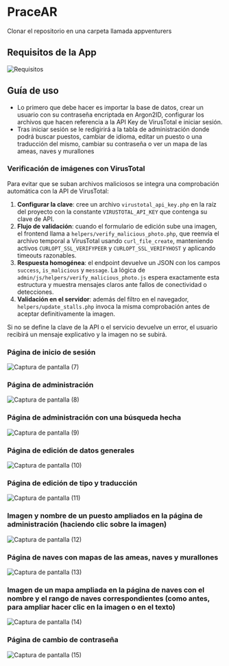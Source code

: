 # PraceAR

Clonar el repositorio en una carpeta llamada appventurers

## Requisitos de la App

![Requisitos](https://github.com/user-attachments/assets/2ba5d275-9420-436a-bc1a-619ddfcd072d)

## Guía de uso

- Lo primero que debe hacer es importar la base de datos, crear un usuario con su contraseña encriptada en Argon2ID, configurar los archivos que hacen referencia a la API Key de VirusTotal e iniciar sesión.
- Tras iniciar sesión se le redigirirá a la tabla de administración donde podrá buscar puestos, cambiar de idioma, editar un puesto o una traducción del mismo, cambiar su contraseña o ver un mapa de las ameas, naves y murallones

### Verificación de imágenes con VirusTotal

Para evitar que se suban archivos maliciosos se integra una comprobación automática con la API de VirusTotal:

1. **Configurar la clave**: cree un archivo `virustotal_api_key.php` en la raíz del proyecto con la constante `VIRUSTOTAL_API_KEY` que contenga su clave de API.
2. **Flujo de validación**: cuando el formulario de edición sube una imagen, el frontend llama a `helpers/verify_malicious_photo.php`, que reenvía el archivo temporal a VirusTotal usando `curl_file_create`, manteniendo activos `CURLOPT_SSL_VERIFYPEER` y `CURLOPT_SSL_VERIFYHOST` y aplicando timeouts razonables.
3. **Respuesta homogénea**: el endpoint devuelve un JSON con los campos `success`, `is_malicious` y `message`. La lógica de `admin/js/helpers/verify_malicious_photo.js` espera exactamente esta estructura y muestra mensajes claros ante fallos de conectividad o detecciones.
4. **Validación en el servidor**: además del filtro en el navegador, `helpers/update_stalls.php` invoca la misma comprobación antes de aceptar definitivamente la imagen.

Si no se define la clave de la API o el servicio devuelve un error, el usuario recibirá un mensaje explicativo y la imagen no se subirá.


### Página de inicio de sesión
![Captura de pantalla (7)](https://github.com/user-attachments/assets/f28819db-32a8-478c-845b-8734242db901)


### Página de administración
![Captura de pantalla (8)](https://github.com/user-attachments/assets/7ce0f84c-870e-4f23-aea1-d8749267e46e)


### Página de administración con una búsqueda hecha
![Captura de pantalla (9)](https://github.com/user-attachments/assets/c95b6b92-91b6-4a4e-90bc-def0e3945bab)


### Página de edición de datos generales
![Captura de pantalla (10)](https://github.com/user-attachments/assets/027a3c50-3d5c-40fa-9771-a1031352edc8)


### Página de edición de tipo y traducción
![Captura de pantalla (11)](https://github.com/user-attachments/assets/f361824b-7f2e-4edd-ac89-fe455f27b84b)

### Imagen y nombre de un puesto ampliados en la página de administración (haciendo clic sobre la imagen)
![Captura de pantalla (12)](https://github.com/user-attachments/assets/b01259cd-21c2-4531-b58e-c97a89e6094e)


### Página de naves con mapas de las ameas, naves y murallones
![Captura de pantalla (13)](https://github.com/user-attachments/assets/85d2eaef-dd51-4808-a089-963a2096c229)


### Imagen de un mapa ampliada en la página de naves con el nombre y el rango de naves correspondientes (como antes, para ampliar hacer clic en la imagen o en el texto)
![Captura de pantalla (14)](https://github.com/user-attachments/assets/6464bdb6-fc6a-43c0-b171-190721d03445)


### Página de cambio de contraseña
![Captura de pantalla (15)](https://github.com/user-attachments/assets/f4e8ad4e-3371-43c4-9388-6c2e26883e01)


